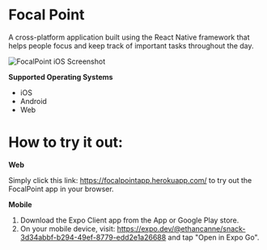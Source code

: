﻿# Focal Point

A cross-platform application built using the React Native framework that helps people focus and keep track of important tasks throughout the day.

![FocalPoint iOS Screenshot](https://lh4.googleusercontent.com/sjlSQh54RkJPTj3y2o84ReRU5Xbab0DZVh9yYiNEbVDAcvjQACr-U06KXglW2GEqd-lYYHInoDia-gTUmnPS=w1960-h5608-rw)



**Supported Operating Systems**

 - iOS
 - Android
 - Web

# How to try it out:

**Web**

Simply click this link: https://focalpointapp.herokuapp.com/ to try out the FocalPoint app in your browser.

**Mobile**

 1. Download the Expo Client app from the App or Google Play store.
 2. On your mobile device, visit: https://expo.dev/@ethancanne/snack-3d34abbf-b294-49ef-8779-edd2e1a26688 and tap "Open in Expo Go".
 

